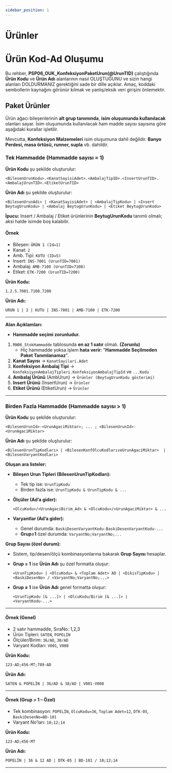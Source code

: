 ```yaml
---
sidebar_position: 1
---
```


# Ürünler


# Ürün Kod-Ad Oluşumu

Bu rehber, **PSP06_OUK_KonfeksiyonPaketUrun(@UrunTID)** çalıştığında **Ürün Kodu** ve **Ürün Adı** alanlarının nasıl OLUŞTUĞUNU ve sizin hangi alanları DOLDURMANIZ gerektiğini sade bir dille açıklar. Amaç, koddaki sembollerin kaynağını görünür kılmak ve yanlış/eksik veri girişini önlemektir.

## Paket Ürünler

Ürün ağacı bileşenlerinin **alt grup tanımında**, **isim oluşumunda kullanılacak** olanları sayar. İsim oluşumunda kullanılacak ham madde sayısı sayısına göre aşağıdaki kurallar işletilir.

Mevcutta, **Konfeksiyon Malzemeleri** isim oluşumuna dahil değildir. **Banyo Perdesi, masa örtüsü, runner, supla** vb. dahildir.


### Tek Hammadde (Hammadde sayısı = 1)

**Ürün Kodu** şu şekilde oluşturulur:
```
<BilesenUrunKodu>.<KanatSayisiAdet>.<AmbalajTipID>.<InsertUrunTID>.<AmbalajUrunTID>.<EtiketUrunTID>
```

**Ürün Adı** şu şekilde oluşturulur:

```
<BilesenUrunAdi> | <KanatSayisiAdet> | <AmbalajTipKodu> | <Insert BeytugUrunKodu> | <Ambalaj BeytugUrunKodu> | <Etiket BeytugUrunKodu>
```

**İpucu:** Insert / Ambalaj / Etiket ürünlerinin **BeytugUrunKodu** tanımlı olmalı; aksi halde isimde boş kalabilir.

#### Örnek
* Bileşen: `ÜRÜN 1 (Id=1)`
* Kanat: `2`
* Amb. Tipi: `KUTU (ID=5)`
* Insert: `INS-7001 (UrunTID=7001)`
* Ambalaj: `AMB-7100 (UrunTID=7100)`
* Etiket: `ETK-7200 (UrunTID=7200)`

**Ürün Kodu:**

```
1.2.5.7001.7100.7200
```

**Ürün Adı:**

```
ÜRÜN 1 | 2 | KUTU | INS-7001 | AMB-7100 | ETK-7200
```

---

**Alan Açıklamları:**

* **Hammadde seçimi zorunludur.**

1. `RN06_StokHammadde` tablosunda **en az 1 satır** olmalı. **(Zorunlu)**
    - Hiç hammadde yoksa işlem **hata verir**: "**Hammadde Seçilmeden Paket Tanımlanamaz**".
2. **Kanat Sayısı** → `KanatSayilari.Adet`
2. **Konfeksiyon Ambalaj Tipi** → `KonfeksiyonAmbalajTipleri.KonfeksiyonAmbalajTipId` ve `...Kodu`
3. **Ambalaj Ürünü** (AmbUrun) → `Ürünler (BeytugUrunKodu gösterimi)`
4. **Insert Ürünü** (InsertUrun) → `Ürünler`
5. **Etiket Ürünü** (EtiketUrun) → `Ürünler`

---
### Birden Fazla Hammadde (Hammadde sayısı > 1)
**Ürün Kodu** şu şekilde oluşturulur:

  ```
  <BilesenUrunId>-<UrunAgaciMiktar>; ... ; <BilesenUrunId>-<UrunAgaciMiktar>
  ```

**Ürün Adı** şu şekilde oluşturulur:

```
<BilesenUrunTipKodları> | <BilesenKonfOlcuKodlarıveUrunAgaciMiktar>  | <BilesenVaryantKodları>
```

**Oluşan ara listeler:**

* **Bileşen Urun Tipleri (BilesenUrunTipKodları):**

  * Tek tip ise: `UrunTipKodu`
  * Birden fazla ise: `UrunTipKodu & UrunTipKodu & ...`

* **Ölçüler (Ad’a gider):**

  ```
  <OlcuKodu>/<UrunAgaciBirim_Ad> & <OlcuKodu>/<UrunAgaciMiktar> & ...
  ```
* **Varyantlar (Ad’a gider):**

  * Genel durumda: `BaskiDesenVaryantKodu-BaskiDesenVaryantKodu-...`
  * **Grup=1** özel durumda: `VaryantNo;VaryantNo;...`

**Grup Sayısı (özel durum):**

* Sistem, tip/desen/ölçü kombinasyonlarına bakarak **Grup Sayısı** hesaplar.
* **Grup = 1** ise **Ürün Adı** şu özel formatta oluşur:

  ```
  <UrunTipKodu> | <OlcuKodu> & <Toplam Adet> AD | <DikisTipKodu> | <BaskiDesenNo> / <VaryantNo;VaryantNo;...>
  ```
* **Grup ≠ 1** ise **Ürün Adı** genel formatta oluşur:

  ```
  <UrunTipKodu [& ...]> | <OlcuKodu/Birim [& ...]> | <VaryantKodu-...>
  ```

---

#### Örnek (Genel)

* 2 satır hammadde, SıraNo: 1,2,3
* Ürün Tipleri: `SATEN`, `POPELİN`
* Ölçüler/Birim: `36/AD`, `38/AD`
* Varyant Kodları: `V001`, `V008`

**Ürün Kodu:**

```
123-AD;456-MT;789-AD
```

**Ürün Adı:**

```
SATEN & POPELİN | 36/AD & 38/AD | V001-V008
```

---

#### Örnek (Grup = 1 – Özel)

* Tek kombinasyon: `POPELİN`, `OlcuKodu=36`, `Toplam Adet=12`, `DTK-05`, `BaskiDesenNo=BD-101`
* Varyant No’ları: `10;12;14`

**Ürün Kodu:**

```
123-AD;456-MT
```

**Ürün Adı:**

```
POPELİN | 36 & 12 AD | DTK-05 | BD-101 / 10;12;14
```
---
